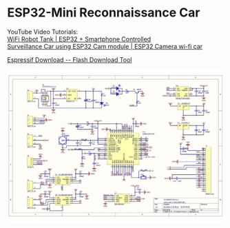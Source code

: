 # ESP32-Mini Reconnaissance Car

YouTube Video Tutorials:  
[WiFi Robot Tank | ESP32 + Smartphone Controlled](https://www.youtube.com/watch?v=XCp0qFipG2o)  
[Surveillance Car using ESP32 Cam module | ESP32 Camera wi-fi car](https://www.youtube.com/watch?v=HfQ7lhhgDOk)   

[Espressif Download -- Flash Download Tool]( https://www.espressif.com/en/support/download/other-tools)   

![Robot Diagram](./Circuit_Diagram/Robot/CY-INSECT-M-V2_2.jpg)  
